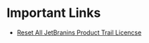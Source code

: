 # Important Links

- [Reset All JetBranins Product Trail Licencse](https://gist.github.com/h3ssan/9510fbb2291d41b090cf52adb2edd1c4)

